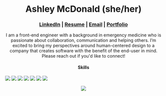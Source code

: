 <h1 align="center">Ashley McDonald (she/her)</h1>

<h3 align="center"><a href="https://www.linkedin.com/in/aemcdonald/">LinkedIn</a> | <a href="https://drive.google.com/file/d/1OfVmw_l0cyYEBrbbtYn5RGsd7fdwKNPV/view?usp=sharing">Resume</a> | <a href="mailto:ashley.mcdonald.e@gmail.com">Email</a> | <a href="https://alumni.turing.io/alumni/ashley-mcdonald">Portfolio</a></h3>

<p align="center">I am a front-end engineer with a background in emergency medicine who is passionate about collaboration, communication and helping others. I’m excited to bring my perspectives around human-centered design to a company that creates software with the benefit of the end-user in mind. Please reach out if you'd like to connect! </p> 

<h4 align="center">Skills</h4>
  <img src="https://img.shields.io/badge/javascript%20-%23323330.svg?&style=for-the-badge&logo=javascript&logoColor=%23F7DF1E" />
  <img src="https://img.shields.io/badge/react%20-%2320232a.svg?&style=for-the-badge&logo=react&logoColor=%2361DAFB" />
  <img src="https://img.shields.io/badge/redux%20-%23593d88.svg?&style=for-the-badge&logo=redux&logoColor=white" />
  <img src="https://img.shields.io/badge/html5%20-%23E34F26.svg?&style=for-the-badge&logo=html5&logoColor=white" />
  <img src="https://img.shields.io/badge/css3%20-%231572B6.svg?&style=for-the-badge&logo=css3&logoColor=white" />
  <img src="https://img.shields.io/badge/SASS%20-hotpink.svg?&style=for-the-badge&logo=SASS&logoColor=white"/>
  <img src="https://img.shields.io/badge/webpack%20-%238DD6F9.svg?&style=for-the-badge&logo=webpack&logoColor=black"/>

<p align="center"><img src="https://github-readme-stats.vercel.app/api?username=aemcdonald&show_icons=true&theme=nord"</p>
